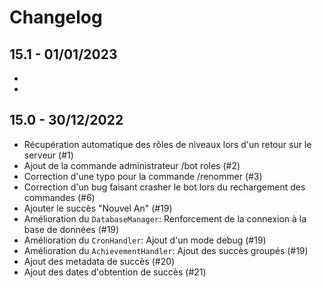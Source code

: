 # Changelog

## 15.1 - 01/01/2023

-
-

## 15.0 - 30/12/2022

- Récupération automatique des rôles de niveaux lors d'un retour sur le serveur (#1)
- Ajout de la commande administrateur /bot roles (#2)
- Correction d'une typo pour la commande /renommer (#3)
- Correction d'un bug faisant crasher le bot lors du rechargement des commandes (#6)
- Ajouter le succès "Nouvel An" (#19)
- Amélioration du `DatabaseManager`: Renforcement de la connexion à la base de données (#19)
- Amélioration du `CronHandler`: Ajout d'un mode debug (#19)
- Amélioration du `AchievementHandler`: Ajout des succès groupés (#19) 
- Ajout des metadata de succès (#20)
- Ajout des dates d'obtention de succès (#21)
